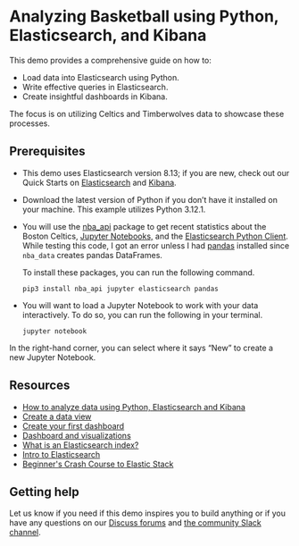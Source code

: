 # Analyzing Basketball using Python, Elasticsearch, and Kibana

This demo provides a comprehensive guide on how to:

- Load data into Elasticsearch using Python.
- Write effective queries in Elasticsearch.
- Create insightful dashboards in Kibana.

The focus is on utilizing Celtics and Timberwolves data to showcase these processes.

## Prerequisites

- This demo uses Elasticsearch version 8.13; if you are new, check out our Quick Starts on [Elasticsearch](https://www.elastic.co/guide/en/elasticsearch/reference/current/getting-started.html) and [Kibana](https://www.elastic.co/guide/en/kibana/current/get-started.html).

- Download the latest version of Python if you don’t have it installed on your machine. This example utilizes Python 3.12.1.

- You will use the [nba_api](https://github.com/swar/nba_api) package to get recent statistics about the Boston Celtics, [Jupyter Notebooks,](https://jupyter.org/) and the [Elasticsearch Python Client](https://www.elastic.co/guide/en/elasticsearch/client/python-api/current/getting-started-python.html). While testing this code, I got an error unless I had [pandas](https://pandas.pydata.org/) installed since `nba_data` creates pandas DataFrames.

    To install these packages, you can run the following command.

    ```
    pip3 install nba_api jupyter elasticsearch pandas
    ```

- You will want to load a Jupyter Notebook to work with your data interactively. To do so, you can run the following in your terminal.

    ```
    jupyter notebook
    ```

In the right-hand corner, you can select where it says “New” to create a new Jupyter Notebook.

## Resources
- [How to analyze data using Python, Elasticsearch and Kibana](https://www.elastic.co/search-labs/blog/analyzing-data-using-python-elasticsearch-and-kibana)
- [Create a data view](https://www.elastic.co/guide/en/kibana/current/data-views.html#data-views)
- [Create your first dashboard](https://www.elastic.co/guide/en/kibana/current/create-a-dashboard-of-panels-with-web-server-data.html)
- [Dashboard and visualizations](https://www.elastic.co/guide/en/kibana/current/dashboard.html)
- [What is an Elasticsearch index?](https://www.elastic.co/blog/what-is-an-elasticsearch-index)
- [Intro to Elasticsearch](https://www.youtube.com/watch?v=avxqGSPyKOA)
- [Beginner's Crash Course to Elastic Stack](https://www.youtube.com/watch?v=gS_nHTWZEJ8)

## Getting help

Let us know if you need if this demo inspires you to build anything or if you have any questions on our [Discuss forums](https://discuss.elastic.co/) and [the community Slack channel](https://communityinviter.com/apps/elasticstack/elastic-community).

